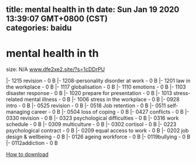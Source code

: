 
title: mental health in th
date: Sun Jan 19 2020 13:39:07 GMT+0800 (CST)    
categories: baidu
---

# mental health in th
size: N/A
 www.dfe2xe2.site/?s=1cDDrPU
 
|- 1215 revision - 0 B
|- 1208-personality disorder at work - 0 B
|- 1201 law in the workplace - 0 B
|- 1117 globalisation - 0 B
|- 1110 emotions - 0 B
|- 1103 disaster response - 0 B
|- 1020 prepare for presentation - 0 B
|- 1013 stress-related mental illness - 0 B
|- 1006 stress  in the workplace - 0 B
|- 0928 intro - 0 B
|- 0525 revision - 0 B
|- 0518 Job retention - 0 B
|- 0511 self-managing career - 0 B
|- 0504 loss of coping - 0 B
|- 0427 conflicts - 0 B
|- 0330 revision - 0 B
|- 0323 psychological difficulties - 0 B
|- 0316 work schedule - 0 B
|- 0309 multiculture - 0 B
|- 0302 cortisol - 0 B
|- 0223 psychological contract - 0 B
|- 0209 equal access to work - 0 B
|- 0202 job design & wellbeing - 0 B
|- 0126 ageing workforce - 0 B
|- 0119bullying - 0 B
|- 0112addiction - 0 B

[How to download](https://bpcam.bemobtrk.com/go/2ceec3aa-1ca2-46d6-b9ff-aaa5c184517c?jno=4273)